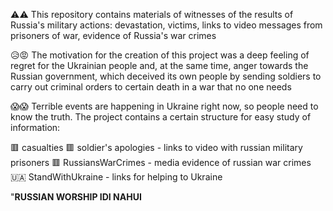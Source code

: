 ⚠️⚠️ This repository contains materials of witnesses of the results of Russia's military actions: devastation, victims, links to video messages from prisoners of war, evidence of Russia's war crimes

😥😡 The motivation for the creation of this project was a deep feeling of regret for the Ukrainian people and, at the same time, anger towards the Russian government, which deceived its own people by sending soldiers to carry out criminal orders to certain death in a war that no one needs

😱😱 Terrible events are happening in Ukraine right now, so people need to know the truth. The project contains a certain structure for easy study of information:

🟥 casualties
🟥 soldier's apologies - links to video with russian military prisoners 
🟥 RussiansWarCrimes - media evidence of russian war crimes
🇺🇦 StandWithUkraine -  links for helping to Ukraine

"**RUSSIAN WORSHIP IDI NAHUI**
